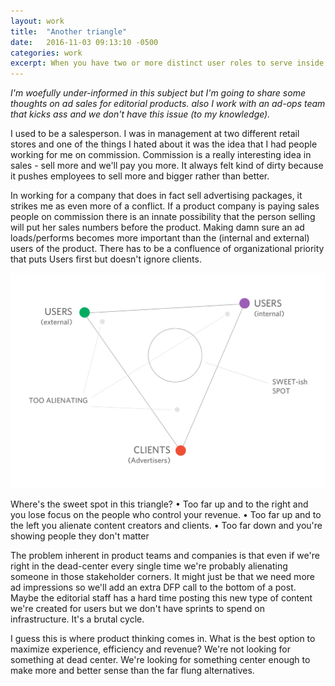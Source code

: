 ```yaml
---
layout: work
title:  "Another triangle"
date:   2016-11-03 09:13:10 -0500
categories: work
excerpt: When you have two or more distinct user roles to serve inside a growing company, how do you define who the most right stakeholder is? Welp, as with most things, in most cases, that just depends. 
---
```

_I'm woefully under-informed in this subject but I'm going to share some thoughts on ad sales for editorial products. also I work with an ad-ops team that kicks ass and we don't have this issue (to my knowledge)._

I used to be a salesperson. I was in management at two different retail stores and one of the things I hated about it was the idea that I had people working for me on commission. Commission is a really interesting idea in sales - sell more and we'll pay you more. It always felt kind of dirty because it pushes employees to sell more and bigger rather than better. 

In working for a company that does in fact sell advertising packages, it strikes me as even more of a conflict. If a product company is paying sales people on commission there is an innate possibility that the person selling will put her sales numbers before the product. Making damn sure an ad loads/performs becomes more important than the (internal and external) users of the product. There has to be a confluence of organizational priority that puts Users first but doesn't ignore clients. 

![Triangle of Focus](/assets/images/triangle_of_focus.png)

Where's the sweet spot in this triangle? 
• Too far up and to the right and you lose focus on the people who control your revenue. 
• Too far up and to the left you alienate content creators and clients. 
• Too far down and you're showing people they don't matter

The problem inherent in product teams and companies is that even if we're right in the dead-center every single time we're probably alienating someone in those stakeholder corners. It might just be that we need more ad impressions so we'll add an extra DFP call to the bottom of a post. Maybe the editorial staff has a hard time posting this new type of content we're created for users but we don't have sprints to spend on infrastructure. It's a brutal cycle. 

I guess this is where product thinking comes in. What is the best option to maximize experience, efficiency and revenue? We're not looking for something at dead center. We're looking for something center enough to make more and better sense than the far flung alternatives.
